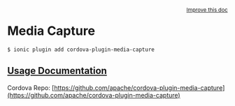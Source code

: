 
<a style="float:right;font-size:12px;" href="http://github.com/driftyco/ionic-native/edit/master/src/@ionic-native/plugins/media-capture/index.ts#L108">
  Improve this doc
</a>

# Media Capture
<!-- end header block -->

```
$ ionic plugin add cordova-plugin-media-capture
```

## [Usage Documentation](https://ionicframework.com/docs/v2/native/media-capture/)

Cordova Repo: [https://github.com/apache/cordova-plugin-media-capture](https://github.com/apache/cordova-plugin-media-capture)

<!-- description -->

<!-- end for prop in method.decorators[0].argumentInfo -->
<!-- end content block -->
<!-- end body block -->

